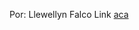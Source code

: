 Por: Llewellyn Falco
Link [aca](https://llewellynfalco.blogspot.com/2014/06/llewellyns-strong-style-pairing.html)
